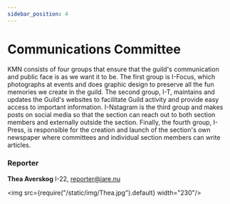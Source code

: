 ```yaml
---
sidebar_position: 4
---
```


# Communications Committee

KMN consists of four groups that ensure that the guild's communication and public face is as we want it to be. The first group is I-Focus, which photographs at events and does graphic design to preserve all the fun memories we create in the guild. The second group, I-T, maintains and updates the Guild's websites to facilitate Guild activity and provide easy access to important information. I-Nstagram is the third group and makes posts on social media so that the section can reach out to both section members and externally outside the section. Finally, the fourth group, I-Press, is responsible for the creation and launch of the section's own newspaper where committees and individual section members can write articles.

### Reporter

__Thea Averskog__ I-22, reporter@iare.nu

<img src={require("/static/img/Thea.jpg").default} width="230"/>